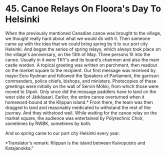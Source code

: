 


    
# 45. Canoe Relays On Floora's Day To Helsinki

When the previously mentioned Canadian canoe was brought to the village, we thought really hard about what we would do with it. Then someone came up with the idea that we could bring spring by it to our port city Helsinki. And began the series of spring relays, which always took place on the village's anniversary, on the 13th of May. Three persons fit into the canoe. Usually in it were TKY's and its board's chairmen and also the main castle warden. A topical greeting was written on parchment, then readout on the market square to the recipient. Our first message was received by mayor Eero Rydman and followed the Speakers of Parliament, the garrison commanders, police chiefs, bishops, and ministers. Photocopies of these greetings were initially on the wall of Servin Mökki, from which those were moved to Dipoli. Only once did the message paddlers have to land on the west side of Jätkäsaari. Earlier, the entire canoe overturned when it homeward-bound at the Klippan island.\* From there, the team was then dragged to land and reasonably medicated to withstand the rest of the journey. And they withstood well. While waiting for the canoe relay on the market square, the audience was entertained by Polytechnic Choir, sometimes by RWBK, sometimes by both.

And so spring came to our port city Helsinki every year.

\*Translator's remark: Klippan is the island between Kaivopuisto and Katajanokka."
